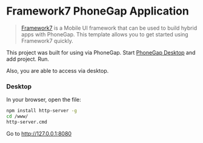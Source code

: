 # Framework7 PhoneGap Application 

> [Framework7](http://www.idangero.us/framework7) is a Mobile UI framework that can be used to build hybrid apps with PhoneGap. This template allows you to get started using Framework7 
  quickly. 
  
  This project was built for using via PhoneGap. Start [PhoneGap Desktop](https://phonegap.com/getstarted/) and add project. Run.
  
  Also, you are able to access via desktop.

### Desktop

In your browser, open the file:
```bash
npm install http-server -g
cd /www/
http-server.cmd
```
Go to http://127.0.0.1:8080


  
